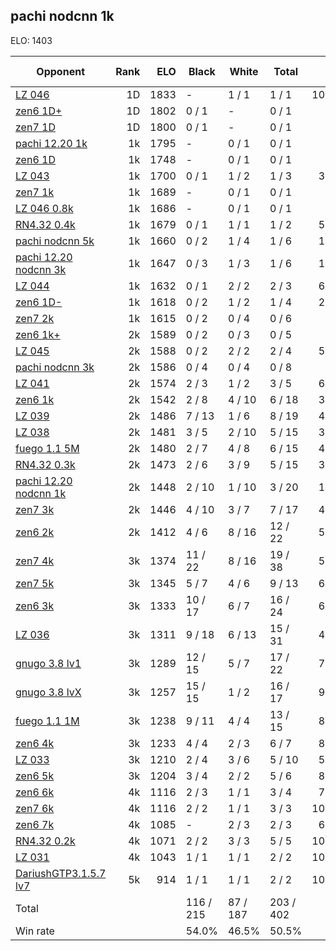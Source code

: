 ## pachi nodcnn 1k ##

ELO: 1403

Opponent | Rank | ELO | Black | White | Total | Win rate
---------|-----:|----:|-------|-------|-------|-------:
[LZ 046](LZ%20046.md) | 1D | 1833 | - | 1 / 1 | 1 / 1 | 100.0%
[zen6 1D+](zen6%201D+.md) | 1D | 1802 | 0 / 1 | - | 0 / 1 | 0.0%
[zen7 1D](zen7%201D.md) | 1D | 1800 | 0 / 1 | - | 0 / 1 | 0.0%
[pachi 12.20 1k](pachi%2012.20%201k.md) | 1k | 1795 | - | 0 / 1 | 0 / 1 | 0.0%
[zen6 1D](zen6%201D.md) | 1k | 1748 | - | 0 / 1 | 0 / 1 | 0.0%
[LZ 043](LZ%20043.md) | 1k | 1700 | 0 / 1 | 1 / 2 | 1 / 3 | 33.3%
[zen7 1k](zen7%201k.md) | 1k | 1689 | - | 0 / 1 | 0 / 1 | 0.0%
[LZ 046 0.8k](LZ%20046%200.8k.md) | 1k | 1686 | - | 0 / 1 | 0 / 1 | 0.0%
[RN4.32 0.4k](RN4.32%200.4k.md) | 1k | 1679 | 0 / 1 | 1 / 1 | 1 / 2 | 50.0%
[pachi nodcnn 5k](pachi%20nodcnn%205k.md) | 1k | 1660 | 0 / 2 | 1 / 4 | 1 / 6 | 16.7%
[pachi 12.20 nodcnn 3k](pachi%2012.20%20nodcnn%203k.md) | 1k | 1647 | 0 / 3 | 1 / 3 | 1 / 6 | 16.7%
[LZ 044](LZ%20044.md) | 1k | 1632 | 0 / 1 | 2 / 2 | 2 / 3 | 66.7%
[zen6 1D-](zen6%201D-.md) | 1k | 1618 | 0 / 2 | 1 / 2 | 1 / 4 | 25.0%
[zen7 2k](zen7%202k.md) | 1k | 1615 | 0 / 2 | 0 / 4 | 0 / 6 | 0.0%
[zen6 1k+](zen6%201k+.md) | 2k | 1589 | 0 / 2 | 0 / 3 | 0 / 5 | 0.0%
[LZ 045](LZ%20045.md) | 2k | 1588 | 0 / 2 | 2 / 2 | 2 / 4 | 50.0%
[pachi nodcnn 3k](pachi%20nodcnn%203k.md) | 2k | 1586 | 0 / 4 | 0 / 4 | 0 / 8 | 0.0%
[LZ 041](LZ%20041.md) | 2k | 1574 | 2 / 3 | 1 / 2 | 3 / 5 | 60.0%
[zen6 1k](zen6%201k.md) | 2k | 1542 | 2 / 8 | 4 / 10 | 6 / 18 | 33.3%
[LZ 039](LZ%20039.md) | 2k | 1486 | 7 / 13 | 1 / 6 | 8 / 19 | 42.1%
[LZ 038](LZ%20038.md) | 2k | 1481 | 3 / 5 | 2 / 10 | 5 / 15 | 33.3%
[fuego 1.1 5M](fuego%201.1%205M.md) | 2k | 1480 | 2 / 7 | 4 / 8 | 6 / 15 | 40.0%
[RN4.32 0.3k](RN4.32%200.3k.md) | 2k | 1473 | 2 / 6 | 3 / 9 | 5 / 15 | 33.3%
[pachi 12.20 nodcnn 1k](pachi%2012.20%20nodcnn%201k.md) | 2k | 1448 | 2 / 10 | 1 / 10 | 3 / 20 | 15.0%
[zen7 3k](zen7%203k.md) | 2k | 1446 | 4 / 10 | 3 / 7 | 7 / 17 | 41.2%
[zen6 2k](zen6%202k.md) | 2k | 1412 | 4 / 6 | 8 / 16 | 12 / 22 | 54.5%
[zen7 4k](zen7%204k.md) | 3k | 1374 | 11 / 22 | 8 / 16 | 19 / 38 | 50.0%
[zen7 5k](zen7%205k.md) | 3k | 1345 | 5 / 7 | 4 / 6 | 9 / 13 | 69.2%
[zen6 3k](zen6%203k.md) | 3k | 1333 | 10 / 17 | 6 / 7 | 16 / 24 | 66.7%
[LZ 036](LZ%20036.md) | 3k | 1311 | 9 / 18 | 6 / 13 | 15 / 31 | 48.4%
[gnugo 3.8 lv1](gnugo%203.8%20lv1.md) | 3k | 1289 | 12 / 15 | 5 / 7 | 17 / 22 | 77.3%
[gnugo 3.8 lvX](gnugo%203.8%20lvX.md) | 3k | 1257 | 15 / 15 | 1 / 2 | 16 / 17 | 94.1%
[fuego 1.1 1M](fuego%201.1%201M.md) | 3k | 1238 | 9 / 11 | 4 / 4 | 13 / 15 | 86.7%
[zen6 4k](zen6%204k.md) | 3k | 1233 | 4 / 4 | 2 / 3 | 6 / 7 | 85.7%
[LZ 033](LZ%20033.md) | 3k | 1210 | 2 / 4 | 3 / 6 | 5 / 10 | 50.0%
[zen6 5k](zen6%205k.md) | 3k | 1204 | 3 / 4 | 2 / 2 | 5 / 6 | 83.3%
[zen6 6k](zen6%206k.md) | 4k | 1116 | 2 / 3 | 1 / 1 | 3 / 4 | 75.0%
[zen7 6k](zen7%206k.md) | 4k | 1116 | 2 / 2 | 1 / 1 | 3 / 3 | 100.0%
[zen6 7k](zen6%207k.md) | 4k | 1085 | - | 2 / 3 | 2 / 3 | 66.7%
[RN4.32 0.2k](RN4.32%200.2k.md) | 4k | 1071 | 2 / 2 | 3 / 3 | 5 / 5 | 100.0%
[LZ 031](LZ%20031.md) | 4k | 1043 | 1 / 1 | 1 / 1 | 2 / 2 | 100.0%
[DariushGTP3.1.5.7 lv7](DariushGTP3.1.5.7%20lv7.md) | 5k | 914 | 1 / 1 | 1 / 1 | 2 / 2 | 100.0%
Total | | | 116 / 215 | 87 / 187 | 203 / 402 | 
Win rate| | | 54.0% | 46.5% | 50.5% | 
